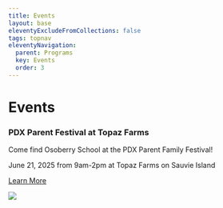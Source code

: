 ```yaml
---
title: Events
layout: base
eleventyExcludeFromCollections: false
tags: topnav
eleventyNavigation:
  parent: Programs
  key: Events
  order: 3
---
```

# Events

### [](https://docs.google.com/forms/d/1UWT6HqArYHAkGiQjG9cDSM6gsuRjTQsGgdp_KGwEhXA/edit)PDX Parent Festival at Topaz Farms

Come find Osoberry School at the PDX Parent Family Festival! 

June 21, 2025 from 9am-2pm at Topaz Farms on Sauvie Island

[Learn More](https://pdxparent.com/family-festival/)[](https://pdxparent.com/family-festival/)

![](/assets/uploads/june-21-.png)
